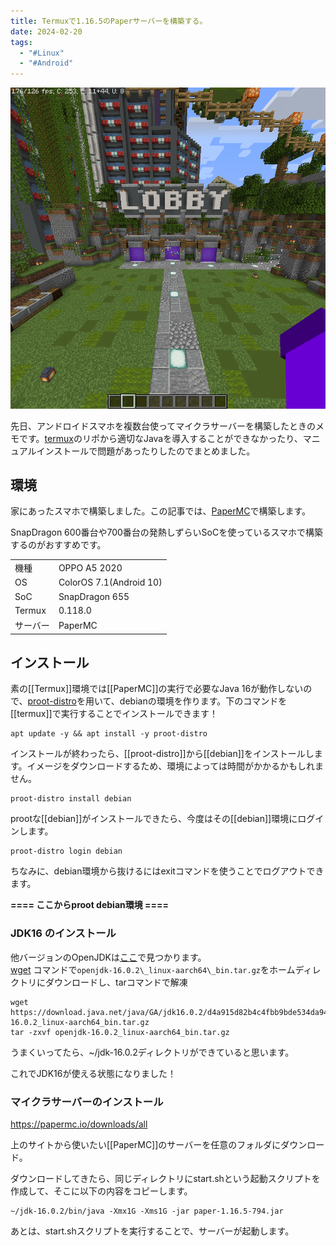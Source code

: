 ```yaml
---
title: Termuxで1.16.5のPaperサーバーを構築する。
date: 2024-02-20
tags:
  - "#Linux"
  - "#Android"
---
```


![](../attachments/2024-02-20_15.07.31.png)

先日、アンドロイドスマホを複数台使ってマイクラサーバーを構築したときのメモです。[termux](../DB/Software/Software_DATA/termux.md)のリポから適切なJavaを導入することができなかったり、マニュアルインストールで問題があったりしたのでまとめました。

## 環境

家にあったスマホで構築しました。この記事では、[PaperMC](../DB/Software/Software_DATA/PaperMC.md)で構築します。

SnapDragon 600番台や700番台の発熱しずらいSoCを使っているスマホで構築するのがおすすめです。

<table class="has-fixed-layout" style="border-width:1px"><tbody><tr><td>機種</td><td>OPPO A5 2020</td></tr><tr><td>OS</td><td>ColorOS 7.1(Android 10)</td></tr><tr><td>SoC</td><td>SnapDragon 655</td></tr><tr><td>Termux</td><td>0.118.0</td></tr><tr><td>サーバー</td><td>PaperMC</td></tr></tbody></table>

## インストール

素の[[Termux]]環境では[[PaperMC]]の実行で必要なJava 16が動作しないので、[proot-distro](../DB/Software/Software_DATA/proot-distro.md)を用いて、debianの環境を作ります。下のコマンドを[[termux]]で実行することでインストールできます！

```
apt update -y && apt install -y proot-distro
```

インストールが終わったら、[[proot-distro]]から[[debian]]をインストールします。イメージをダウンロードするため、環境によっては時間がかかるかもしれません。

```
proot-distro install debian
```

prootな[[debian]]がインストールできたら、今度はその[[debian]]環境にログインします。

```
proot-distro login debian
```

ちなみに、debian環境から抜けるにはexitコマンドを使うことでログアウトできます。

**\==== ここからproot debian環境 ====**

### JDK16 のインストール

他バージョンのOpenJDKは[ここ](https://jdk.java.net/archive/)で見つかります。  
[wget](../DB/Software/Software_DATA/wget.md) コマンドで`openjdk-16.0.2\_linux-aarch64\_bin.tar.gz`をホームディレクトリにダウンロードし、tarコマンドで解凍

```
wget https://download.java.net/java/GA/jdk16.0.2/d4a915d82b4c4fbb9bde534da945d746/7/GPL/openjdk-16.0.2_linux-aarch64_bin.tar.gz
tar -zxvf openjdk-16.0.2_linux-aarch64_bin.tar.gz
```

うまくいってたら、~/jdk-16.0.2ディレクトリができていると思います。

これでJDK16が使える状態になりました！

### マイクラサーバーのインストール

https://papermc.io/downloads/all

上のサイトから使いたい[[PaperMC]]のサーバーを任意のフォルダにダウンロード。

ダウンロードしてきたら、同じディレクトリにstart.shという起動スクリプトを作成して、そこに以下の内容をコピーします。

```
~/jdk-16.0.2/bin/java -Xmx1G -Xms1G -jar paper-1.16.5-794.jar
```

あとは、start.shスクリプトを実行することで、サーバーが起動します。
